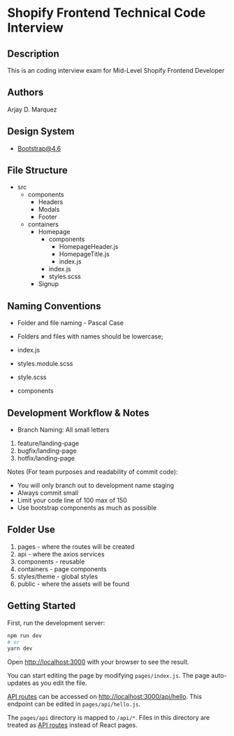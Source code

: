 # Shopify Frontend Technical Code Interview

## Description

This is an coding interview exam for Mid-Level Shopify Frontend Developer

## Authors

Arjay D. Marquez

## Design System

- Bootstrap@4.6

## File Structure

- src
  - components
    - Headers
    - Modals
    - Footer
  - containers
    - Homepage
      - components
        - HomepageHeader.js
        - HomepageTitle.js
        - index.js
      - index.js
      - styles.scss
    - Signup

## Naming Conventions

- Folder and file naming - Pascal Case
- Folders and files with names should be lowercase;

- index.js
- styles.module.scss
- style.scss
- components

## Development Workflow & Notes

- Branch Naming: All small letters

1. feature/landing-page
2. bugfix/landing-page
3. hotfix/landing-page

Notes (For team purposes and readability of commit code):

- You will only branch out to development name staging
- Always commit small
- Limit your code line of 100 max of 150
- Use bootstrap components as much as possible

## Folder Use

1. pages - where the routes will be created
2. api - where the axios services
3. components - reusable
4. containers - page components
5. styles/theme - global styles
6. public - where the assets will be found

## Getting Started

First, run the development server:

```bash
npm run dev
# or
yarn dev
```

Open [http://localhost:3000](http://localhost:3000) with your browser to see the result.

You can start editing the page by modifying `pages/index.js`. The page auto-updates as you edit the file.

[API routes](https://nextjs.org/docs/api-routes/introduction) can be accessed on [http://localhost:3000/api/hello](http://localhost:3000/api/hello). This endpoint can be edited in `pages/api/hello.js`.

The `pages/api` directory is mapped to `/api/*`. Files in this directory are treated as [API routes](https://nextjs.org/docs/api-routes/introduction) instead of React pages.

